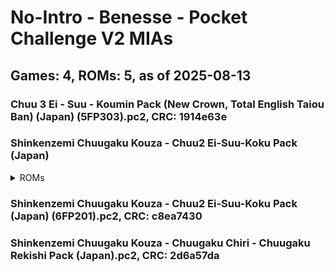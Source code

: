# No-Intro - Benesse - Pocket Challenge V2 MIAs
## Games: 4, ROMs: 5, as of 2025-08-13

### Chuu 3 Ei - Suu - Koumin Pack (New Crown, Total English Taiou Ban) (Japan) (5FP303).pc2, CRC: 1914e63e
### Shinkenzemi Chuugaku Kouza - Chuu2 Ei-Suu-Koku Pack (Japan)
<details>
<summary>ROMs</summary>

- Shinkenzemi Chuugaku Kouza - Chuu2 Ei-Suu-Koku Pack (Japan).pc2, CRC: b4ea21da
- Shinkenzemi Chuugaku Kouza - Chuu2 Ei-Suu-Koku Pack (Japan).pc2, CRC: 371d2b62
</details>

### Shinkenzemi Chuugaku Kouza - Chuu2 Ei-Suu-Koku Pack (Japan) (6FP201).pc2, CRC: c8ea7430
### Shinkenzemi Chuugaku Kouza - Chuugaku Chiri - Chuugaku Rekishi Pack (Japan).pc2, CRC: 2d6a57da
